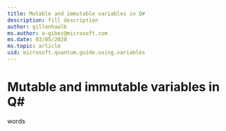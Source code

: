 ```yaml
---
title: Mutable and immutable variables in Q#
description: fill description
author: gillenhaalb
ms.author: a-gibec@microsoft.com
ms.date: 03/05/2020
ms.topic: article
uid: microsoft.quantum.guide.using.variables
---
```


# Mutable and immutable variables in Q#

words